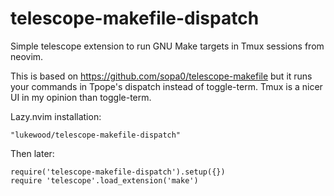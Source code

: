# telescope-makefile-dispatch

Simple telescope extension to run GNU Make targets in Tmux sessions from neovim.

This is based on https://github.com/sopa0/telescope-makefile but it runs your commands in
Tpope's dispatch instead of toggle-term.  Tmux is a nicer UI in my opinion than toggle-term.

Lazy.nvim installation:

```
"lukewood/telescope-makefile-dispatch"
```

Then later:

```
require('telescope-makefile-dispatch').setup({})
require 'telescope'.load_extension('make')
```
